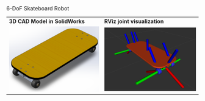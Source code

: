 ## 
6-DoF Skateboard Robot


<div align="center">
  <table>
    <tr>
      <td><b>3D CAD Model in SolidWorks</b></td>
      <td><b>RViz joint visualization</b></td>
    </tr>
    <tr>
      <td><img src="skateboard.png" width="400" alt="3D CAD Model in SolidWorks"/></td>
      <td><img src="RViz_joints.png" width="400" alt="RViz"/></td>
    </tr>
  </table>
</div>
